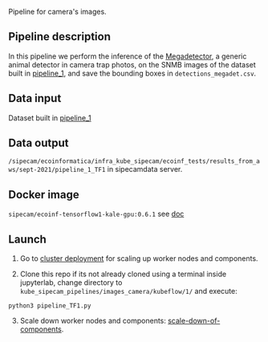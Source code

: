 Pipeline for camera's images.

## Pipeline description

In this pipeline we perform the inference of the [Megadetector](https://github.com/microsoft/CameraTraps/blob/master/megadetector.md), a generic animal detector in camera trap photos, on the SNMB images of the dataset built in [pipeline_1](https://github.com/CONABIO/kube_sipecam_pipelines/tree/main/camera_images/kubeflow/1), and save the bounding boxes in `detections_megadet.csv`.

## Data input

Dataset built in [pipeline_1](https://github.com/CONABIO/kube_sipecam_pipelines/tree/main/camera_images/kubeflow/1)

## Data output

`/sipecam/ecoinformatica/infra_kube_sipecam/ecoinf_tests/results_from_aws/sept-2021/pipeline_1_TF1` in sipecamdata server.

## Docker image

`sipecam/ecoinf-tensorflow1-kale-gpu:0.6.1` see [doc](https://github.com/CONABIO/kube_sipecam/tree/master/dockerfiles/ecoinf/gpu/tensorflow1)

## Launch

1. Go to [cluster deployment](https://conabio.github.io/kube_sipecam/1.Deployment-of-Kubernetes-cluster-in-AWS.html#cluster-deployment) for scaling up worker nodes and components.

2. Clone this repo if its not already cloned using a terminal inside jupyterlab, change directory to `kube_sipecam_pipelines/images_camera/kubeflow/1/` and execute:

```
python3 pipeline_TF1.py
```

3. Scale down worker nodes and components: [scale-down-of-components](https://conabio.github.io/kube_sipecam/1.Deployment-of-Kubernetes-cluster-in-AWS.html#scale-down-of-components).

